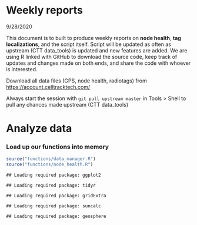 Weekly reports
================
9/28/2020

This document is to built to produce weekly reports on **node health**,
**tag localizations**, and the script itself. Script will be updated as
often as upstream (CTT data\_tools) is updated and new features are
added. We are using R linked with GitHub to download the source code,
keep track of updates and changes made on both ends, and share the code
with whoever is interested.

Download all data files (GPS, node health, radiotags) from
<https://account.celltracktech.com/>

Always start the session with `git pull upstream master` in Tools \>
Shell to pull any chances made upstream (CTT data\_tools)

# Analyze data

### Load up our functions into memory

``` r
source("functions/data_manager.R")
source("functions/node_health.R")
```

    ## Loading required package: ggplot2

    ## Loading required package: tidyr

    ## Loading required package: gridExtra

    ## Loading required package: suncalc

    ## Loading required package: geosphere
